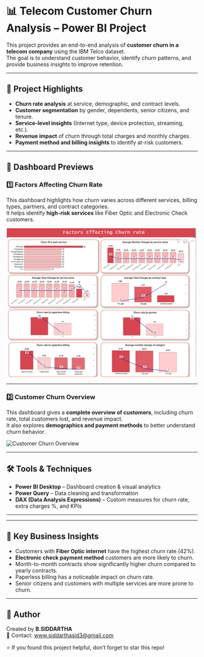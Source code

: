 # 📊 Telecom Customer Churn Analysis – Power BI Project

This project provides an end-to-end analysis of **customer churn in a telecom company** using the IBM Telco dataset.  
The goal is to understand customer behavior, identify churn patterns, and provide business insights to improve retention.

---

## 🚀 Project Highlights
- **Churn rate analysis** at service, demographic, and contract levels.
- **Customer segmentation** by gender, dependents, senior citizens, and tenure.
- **Service-level insights** (Internet type, device protection, streaming, etc.).
- **Revenue impact** of churn through total charges and monthly charges.
- **Payment method and billing insights** to identify at-risk customers.

---

## 📸 Dashboard Previews

### 1️⃣ Factors Affecting Churn Rate
This dashboard highlights how churn varies across different services, billing types, partners, and contract categories.  
It helps identify **high-risk services** like Fiber Optic and Electronic Check customers.  

![Factors Affecting Churn Rate](images/factors_churn.png)

---

### 2️⃣ Customer Churn Overview
This dashboard gives a **complete overview of customers**, including churn rate, total customers lost, and revenue impact.  
It also explores **demographics and payment methods** to better understand churn behavior.  

![Customer Churn Overview](images/customer_churn_overview.png)

---

## 🛠 Tools & Techniques
- **Power BI Desktop** – Dashboard creation & visual analytics  
- **Power Query** – Data cleaning and transformation  
- **DAX (Data Analysis Expressions)** – Custom measures for churn rate, extra charges %, and KPIs  

---


---

## 📢 Key Business Insights
- Customers with **Fiber Optic internet** have the highest churn rate (42%).  
- **Electronic check payment method** customers are more likely to churn.  
- Month-to-month contracts show significantly higher churn compared to yearly contracts.  
- Paperless billing has a noticeable impact on churn rate.  
- Senior citizens and customers with multiple services are more prone to churn.  

---

## 👤 Author
Created by **B.SIDDARTHA**  
📧 Contact: www.siddarthasid3@gmail.com  

⭐ If you found this project helpful, don’t forget to star this repo!
